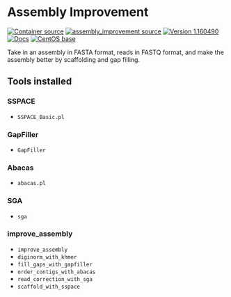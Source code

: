 # Assembly Improvement

[![Container source](https://img.shields.io/static/v1?label=Container%20Source&message=GitHub&color=lightgrey&logo=github&style=flat-square)](https://github.com/MillironX/singularity-builds/tree/master/assembly_improvement)
[![assembly_improvement source](https://img.shields.io/static/v1?label=assembly_improvement%20Source&message=GitHub&color=lightgrey&logo=github&style=flat-square)](https://github.com/sanger-pathogens/assembly_improvement)
[![Version 1.160490](https://img.shields.io/static/v1?label=Latest%20version&message=1.160490&color=yellowgreen&logo=linuxcontainers&style=flat-square)](https://cloud.sylabs.io/library/millironx/default/assembly_improvement)
[![Docs](https://img.shields.io/static/v1?label=Docs&message=README&color=blue&style=flat-square)](https://github.com/sanger-pathogens/assembly_improvement/blob/master/README.md)
[![CentOS base](https://img.shields.io/static/v1?label=Base%20image&message=CentOS&color=9fcf32&logo=centos&style=flat-square)](https://www.centos.org/)

Take in an assembly in FASTA format, reads in FASTQ format, and make the
assembly better by scaffolding and gap filling.

## Tools installed

### SSPACE

- `SSPACE_Basic.pl`

### GapFiller

- `GapFiller`

### Abacas

- `abacas.pl`

### SGA

- `sga`

### improve_assembly

- `improve_assembly`
- `diginorm_with_khmer`
- `fill_gaps_with_gapfiller`
- `order_contigs_with_abacas`
- `read_correction_with_sga`
- `scaffold_with_sspace`
